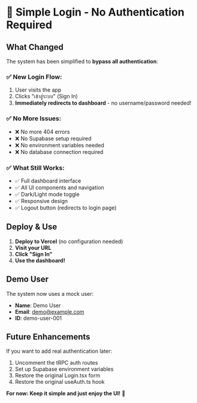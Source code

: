 # 🎉 Simple Login - No Authentication Required

## What Changed

The system has been simplified to **bypass all authentication**:

### ✅ **New Login Flow:**
1. User visits the app
2. Clicks "เข้าสู่ระบบ" (Sign In)
3. **Immediately redirects to dashboard** - no username/password needed!

### ✅ **No More Issues:**
- ❌ No more 404 errors
- ❌ No Supabase setup required
- ❌ No environment variables needed
- ❌ No database connection required

### ✅ **What Still Works:**
- ✅ Full dashboard interface
- ✅ All UI components and navigation
- ✅ Dark/Light mode toggle
- ✅ Responsive design
- ✅ Logout button (redirects to login page)

## Deploy & Use

1. **Deploy to Vercel** (no configuration needed)
2. **Visit your URL**
3. **Click "Sign In"**
4. **Use the dashboard!**

## Demo User

The system now uses a mock user:
- **Name**: Demo User
- **Email**: demo@example.com
- **ID**: demo-user-001

## Future Enhancements

If you want to add real authentication later:
1. Uncomment the tRPC auth routes
2. Set up Supabase environment variables
3. Restore the original Login.tsx form
4. Restore the original useAuth.ts hook

**For now: Keep it simple and just enjoy the UI!** 🚀